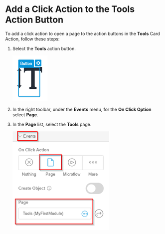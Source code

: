 # Add a Click Action to the Tools Action Button

To add a click action to open a page to the action buttons in the **Tools** Card Action, follow these steps:

1. Select the **Tools** action button. 

   ![](1.png)

2. In the right toolbar, under the **Events** menu, for the **On Click Option** select **Page**. 

3. In the **Page** list, select the **Tools** page. 

   ![](2.png)


